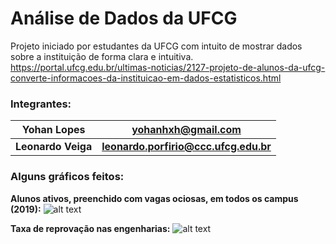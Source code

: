 # Análise de Dados da UFCG
Projeto iniciado por estudantes da UFCG com intuito de mostrar dados sobre a instituição de forma clara e intuitiva.
https://portal.ufcg.edu.br/ultimas-noticias/2127-projeto-de-alunos-da-ufcg-converte-informacoes-da-instituicao-em-dados-estatisticos.html

### Integrantes:
**Yohan Lopes** | **yohanhxh@gmail.com**
--- | ---
**Leonardo Veiga** | **leonardo.porfirio@ccc.ufcg.edu.br**

### Alguns gráficos feitos:

**Alunos ativos, preenchido com vagas ociosas, em todos os campus (2019):**
![alt text](https://i.imgur.com/IYnJ7mK.png)

**Taxa de reprovação nas engenharias:**
![alt text](https://pbs.twimg.com/media/Ecirb4EXkAAiNvz?format=png&name=large)
